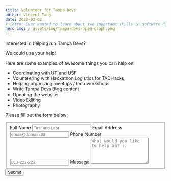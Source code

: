 ```yaml
---
title: Volunteer for Tampa Devs!
author: Vincent Tang
date: 2022-02-02
# intro: Ever wanted to learn about two important skills in software development? We presented this topic over at one of our sponsor companies, ReliaQuest!
hero_img: /_assets/img/tampa-devs-open-graph.png
---
```


Interested in helping run Tampa Devs?

We could use your help!

Here are some examples of awesome things you can help on!

- Coordinating with UT and USF
- Volunteering with Hackathon Logistics for TADHacks
- Helping organizing meetups / tech workshops
- Write Tampa Devs Blog content
- Updating the website
- Video Editing
- Photography

Please fill out the form below:

<form class="formspree" id="fs-frm" name="simple-contact-form" accept-charset="utf-8" action="https://formspree.io/f/mqkjkqae" method="post">
  <fieldset id="fs-frm-inputs">
    <label for="full-name">Full Name</label>
    <input type="text" name="name" id="full-name" placeholder="First and Last" required="">
    <label for="email-address">Email Address</label>
    <input type="email" name="_replyto" id="email-address" placeholder="email@domain.tld" required="">
    <label for="phone-number">Phone Number</label>
    <input type="text" name="phone-number" id="phone-number" placeholder="813-222-222" required="">
    <label for="message">Message</label>
    <textarea rows="5" name="message" id="message" placeholder="What would you like to help on? :)" required=""></textarea>
    <input type="hidden" name="_subject" id="email-subject" value="Contact Form Submission">
  </fieldset>
  <input type="submit" value="Submit">
</form>